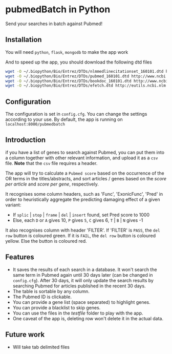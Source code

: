 pubmedBatch in Python
==============================
Send your searches in batch against Pubmed!

Installation
------------
You will need `python`, `flask`, `mongodb` to make the app work

And to speed up the app, you should download the following dtd files
```bash
wget -O ~/.biopython/Bio/Entrez/DTDs/nlmmedlinecitationset_160101.dtd http://www.ncbi.nlm.nih.gov/corehtml/query/DTD/nlmmedlinecitationset_160101.dtd
wget -O ~/.biopython/Bio/Entrez/DTDs/pubmed_160101.dtd http://www.ncbi.nlm.nih.gov/corehtml/query/DTD/pubmed_160101.dtd
wget -O ~/.biopython/Bio/Entrez/DTDs/bookdoc_160101.dtd http://www.ncbi.nlm.nih.gov/corehtml/query/DTD/bookdoc_160101.dtd
wget -O ~/.biopython/Bio/Entrez/DTDs/efetch.dtd http://eutils.ncbi.nlm.nih.gov/eutils/dtd/20131226/efetch.dtd
```
Configuration
-------------
The configuration is set in `config.cfg`.
You can change the settings according to your use.
By default, the app is running on `localhost:8000/pubmedbatch`

Introduction
------------
if you have a list of genes to search against Pubmed, you can put them into a column together with other relevant information, and upload it as a `csv` file. **Note** that the `csv` file requires a header.

The app will try to calculate a `Pubmed score` based on the occurrence of the OR terms in the titles/abstracts, and sort articles / genes based on the *score per article* and *score per gene*, respectively.

It recognises some column headers, such as 'Func', 'ExonicFunc', 'Pred' in order to heuristically aggregate the predicting damaging effect of a given variant:  
* If `splic` | `stop` | `frame` | `del` | `insert` found, set Pred score to 1000
* Else, each `D` or `A` gives 10, `P` gives `5`, `C` gives 6, `T` | `B` | `N` gives -1  

It also recognises column with header 'FILTER'. If 'FILTER' is `PASS`, the `del row` button is coloured green. If it is `FAIL`, the `del row` button is coloured yellow. Else the button is coloured red.

Features
--------
* It saves the results of each search in a database. It won't search the same term in Pubmed again until 30 days later (can be changed in `config.cfg`). After 30 days, it will only update the search results by searching Pubmed for articles published in the recent 30 days.
* The table is sortable by any column.
* The Pubmed ID is clickable.
* You can provide a gene list (space separated) to highlight genes.
* You can provide a blacklist to skip genes.
* You can use the files in the *testfile* folder to play with the app.
* One caveat of the app is, deleting row won't delete it in the actual data. 

Future work
-----------
* Will take tab delimited files